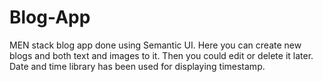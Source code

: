 # Blog-App
MEN stack blog app done using Semantic UI. Here you can create new blogs and both text and images to it. Then you could edit or delete it later. 
Date and time library has been used for displaying timestamp.
